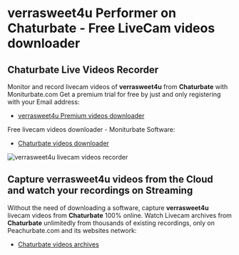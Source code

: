 # verrasweet4u Performer on Chaturbate - Free LiveCam videos downloader

## Chaturbate Live Videos Recorder

Monitor and record livecam videos of **verrasweet4u** from **Chaturbate** with Moniturbate.com
Get a premium trial for free by just and only registering with your Email address:
* [verrasweet4u Premium videos downloader](https://moniturbate.com/request-demo-licence-key.html)

Free livecam videos downloader - Moniturbate Software:
* [Chaturbate videos downloader](https://moniturbate.com/moniturbate-download-software.html)

![verrasweet4u livecam videos recorder](https://peachurnet.com/templates/moniturbate-software.png)


## Capture verrasweet4u videos from the Cloud and watch your recordings on Streaming

Without the need of downloading a software, capture **verrasweet4u** livecam videos from **Chaturbate** 100% online.
Watch Livecam archives from **Chaturbate** unlimitedly from thousands of existing recordings, only on Peachurbate.com and its websites network:
* [Chaturbate videos archives](https://peachurnet.com/)